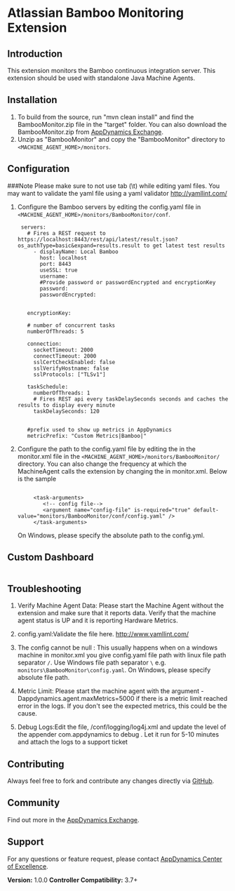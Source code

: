 Atlassian Bamboo Monitoring Extension
====================================

## Introduction ##

This extension monitors the Bamboo continuous integration server. This extension should be used with standalone Java Machine Agents.


## Installation ##

1. To build from the source, run "mvn clean install" and find the BambooMonitor.zip file in the "target" folder.
   You can also download the BambooMonitor.zip from [AppDynamics Exchange][].
2. Unzip as "BambooMonitor" and copy the "BambooMonitor" directory to `<MACHINE_AGENT_HOME>/monitors`.

## Configuration ##

###Note
Please make sure to not use tab (\t) while editing yaml files. You may want to validate the yaml file using a yaml validator http://yamllint.com/

1. Configure the Bamboo servers by editing the config.yaml file in `<MACHINE_AGENT_HOME>/monitors/BambooMonitor/conf`.

     ```
      servers:
        # Fires a REST request to https://localhost:8443/rest/api/latest/result.json?os_authType=basic&expand=results.result to get latest test results
          - displayName: Local Bamboo
            host: localhost
            port: 8443
            useSSL: true
            username:
            #Provide password or passwordEncrypted and encryptionKey
            password:
            passwordEncrypted:


        encryptionKey:

        # number of concurrent tasks
        numberOfThreads: 5

        connection:
          socketTimeout: 2000
          connectTimeout: 2000
          sslCertCheckEnabled: false
          sslVerifyHostname: false
          sslProtocols: ["TLSv1"]

        taskSchedule:
          numberOfThreads: 1
          # Fires REST api every taskDelaySeconds seconds and caches the results to display every minute
          taskDelaySeconds: 120


        #prefix used to show up metrics in AppDynamics
        metricPrefix: "Custom Metrics|Bamboo|"  
    ```


2. Configure the path to the config.yaml file by editing the <task-arguments> in the monitor.xml file in the `<MACHINE_AGENT_HOME>/monitors/BambooMonitor/` directory.
You can also change the frequency at which the MachineAgent calls the extension by changing the <execution-frequency-in-seconds> in monitor.xml. Below is the sample

    ```

         <task-arguments>
            <!-- config file-->
            <argument name="config-file" is-required="true" default-value="monitors/BambooMonitor/conf/config.yaml" />
         </task-arguments>

    ```

    On Windows, please specify the absolute path to the config.yml.


## Custom Dashboard ##
![]()

## Troubleshooting ##

1. Verify Machine Agent Data: Please start the Machine Agent without the extension and make sure that it reports data.
   Verify that the machine agent status is UP and it is reporting Hardware Metrics.

2. config.yaml:Validate the file here. http://www.yamllint.com/

3. The config cannot be null :
   This usually happens when on a windows machine in monitor.xml you give config.yaml file path with linux file path separator `/`.
   Use Windows file path separator `\` e.g. `monitors\BambooMonitor\config.yaml`. On Windows, please specify absolute file path.

4. Metric Limit: Please start the machine agent with the argument -Dappdynamics.agent.maxMetrics=5000 if there is a metric limit reached
   error in the logs. If you don't see the expected metrics, this could be the cause.

5. Debug Logs:Edit the file, /conf/logging/log4j.xml and update the level of the appender com.appdynamics to debug .
   Let it run for 5-10 minutes and attach the logs to a support ticket

## Contributing ##

Always feel free to fork and contribute any changes directly via [GitHub][].

## Community ##

Find out more in the [AppDynamics Exchange][].

## Support ##

For any questions or feature request, please contact [AppDynamics Center of Excellence][].

**Version:** 1.0.0
**Controller Compatibility:** 3.7+


[Github]: https://github.com/Appdynamics/bamboo-monitoring-extension
[AppDynamics Exchange]: http://community.appdynamics.com/t5/AppDynamics-eXchange/idb-p/extensions
[AppDynamics Center of Excellence]: mailto:help@appdynamics.com

